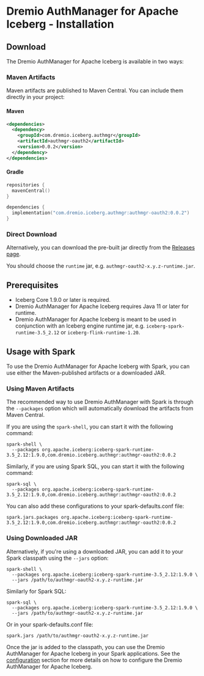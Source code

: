 <!--
Copyright (C) 2025 Dremio Corporation

Licensed under the Apache License, Version 2.0 (the "License");
you may not use this file except in compliance with the License.
You may obtain a copy of the License at

    http://www.apache.org/licenses/LICENSE-2.0

Unless required by applicable law or agreed to in writing, software
distributed under the License is distributed on an "AS IS" BASIS,
WITHOUT WARRANTIES OR CONDITIONS OF ANY KIND, either express or implied.
See the License for the specific language governing permissions and
limitations under the License.
-->
# Dremio AuthManager for Apache Iceberg - Installation

## Download

The Dremio AuthManager for Apache Iceberg is available in two ways:

### Maven Artifacts

Maven artifacts are published to Maven Central. You can include them directly in your project:

#### Maven

```xml
<dependencies>
  <dependency>
    <groupId>com.dremio.iceberg.authmgr</groupId>
    <artifactId>authmgr-oauth2</artifactId>
    <version>0.0.2</version>
  </dependency>
</dependencies>
```

#### Gradle

```kotlin
repositories {
  mavenCentral()
}

dependencies {
  implementation("com.dremio.iceberg.authmgr:authmgr-oauth2:0.0.2")
}
```

### Direct Download

Alternatively, you can download the pre-built jar directly from the
[Releases page](https://github.com/dremio/iceberg-auth-manager/releases).

You should choose the `runtime` jar, e.g. `authmgr-oauth2-x.y.z-runtime.jar`.

## Prerequisites

* Iceberg Core 1.9.0 or later is required.
* Dremio AuthManager for Apache Iceberg requires Java 11 or later for runtime.
* Dremio AuthManager for Apache Iceberg is meant to be used in conjunction with an Iceberg engine
  runtime jar, e.g. `iceberg-spark-runtime-3.5_2.12` or `iceberg-flink-runtime-1.20`.

## Usage with Spark

To use the Dremio AuthManager for Apache Iceberg with Spark, you can use either the Maven-published artifacts or a downloaded JAR.

### Using Maven Artifacts

The recommended way to use Dremio AuthManager with Spark is through the `--packages` option which will automatically download the artifacts from Maven Central.

If you are using the `spark-shell`, you can start it with the following command:

```shell
spark-shell \
  --packages org.apache.iceberg:iceberg-spark-runtime-3.5_2.12:1.9.0,com.dremio.iceberg.authmgr:authmgr-oauth2:0.0.2
```

Similarly, if you are using Spark SQL, you can start it with the following command:

```shell
spark-sql \
  --packages org.apache.iceberg:iceberg-spark-runtime-3.5_2.12:1.9.0,com.dremio.iceberg.authmgr:authmgr-oauth2:0.0.2
```

You can also add these configurations to your spark-defaults.conf file:

```
spark.jars.packages org.apache.iceberg:iceberg-spark-runtime-3.5_2.12:1.9.0,com.dremio.iceberg.authmgr:authmgr-oauth2:0.0.2
```

### Using Downloaded JAR

Alternatively, if you're using a downloaded JAR, you can add it to your Spark classpath using the `--jars` option:

```shell
spark-shell \
  --packages org.apache.iceberg:iceberg-spark-runtime-3.5_2.12:1.9.0 \
  --jars /path/to/authmgr-oauth2-x.y.z-runtime.jar
```

Similarly for Spark SQL:

```shell
spark-sql \
  --packages org.apache.iceberg:iceberg-spark-runtime-3.5_2.12:1.9.0 \
  --jars /path/to/authmgr-oauth2-x.y.z-runtime.jar
```

Or in your spark-defaults.conf file:

```
spark.jars /path/to/authmgr-oauth2-x.y.z-runtime.jar
```

Once the jar is added to the classpath, you can use the Dremio AuthManager for Apache Iceberg in
your Spark applications. See the [configuration](./configuration.md) section for more details on how
to configure the Dremio AuthManager for Apache Iceberg.
